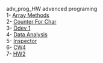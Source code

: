 adv_prog_HW
advenced programing <br>
1- [Array Methods](https://cankaya96.github.io/adv_prog_HW/Array%20Demo.html) <br>
2- [Counter For Char](https://cankaya96.github.io/adv_prog_HW/Counter%20page.html) <br>
3- [Ödev 1](https://cankaya96.github.io/adv_prog_HW/Odev1.html) <br>
4- [Data Analysis](https://cankaya96.github.io/adv_prog_HW/c4_data.html) <br>
5- [Inspector](https://cankaya96.github.io/adv_prog_HW/inspector.html) <br>
6- [CW4](https://cankaya96.github.io/adv_prog_HW/CW4/index1.html) <br>
7- [HW2](https://cankaya96.github.io/adv_prog_HW/HW2/Databse.html)<br>

